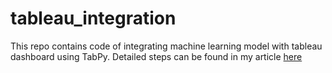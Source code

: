 # tableau_integration

This repo contains code of integrating machine learning model with tableau dashboard using TabPy. Detailed steps can be found in my article [here](https://towardsdatascience.com/integrating-machine-learning-models-with-tableau-b484c0e099c5)


